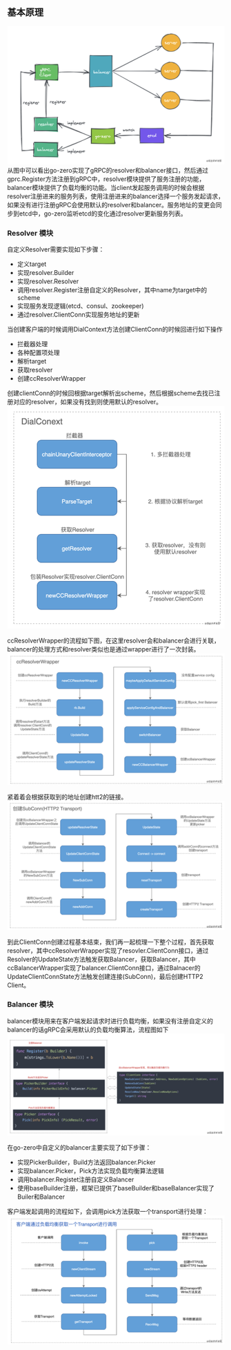 ## 基本原理
![](img/zrpc-05.png) \
从图中可以看出go-zero实现了gRPC的resolver和balancer接口，然后通过gprc.Register方法注册到gRPC中，resolver模块提供了服务注册的功能，balancer模块提供了负载均衡的功能。当client发起服务调用的时候会根据resolver注册进来的服务列表，使用注册进来的balancer选择一个服务发起请求，如果没有进行注册gRPC会使用默认的resolver和balancer。服务地址的变更会同步到etcd中，go-zero监听etcd的变化通过resolver更新服务列表。

### Resolver 模块
自定义Resolver需要实现如下步骤：
- 定义target
- 实现resolver.Builder
- 实现resolver.Resolver
- 调用resolver.Register注册自定义的Resolver，其中name为target中的scheme
- 实现服务发现逻辑(etcd、consul、zookeeper)
- 通过resolver.ClientConn实现服务地址的更新

当创建客户端的时候调用DialContext方法创建ClientConn的时候回进行如下操作
- 拦截器处理
- 各种配置项处理
- 解析target
- 获取resolver
- 创建ccResolverWrapper

创建clientConn的时候回根据target解析出scheme，然后根据scheme去找已注册对应的resolver，如果没有找到则使用默认的resolver。 \
![](img/zrpc-07.png) 

ccResolverWrapper的流程如下图，在这里resolver会和balancer会进行关联，balancer的处理方式和resolver类似也是通过wrapper进行了一次封装。 \
![](img/zrpc-08.png) 

紧着着会根据获取到的地址创建htt2的链接。 \
![](img/zrpc-09.png)

到此ClientConn创建过程基本结束，我们再一起梳理一下整个过程，首先获取resolver，其中ccResolverWrapper实现了resovler.ClientConn接口，通过Resolver的UpdateState方法触发获取Balancer，获取Balancer，其中ccBalancerWrapper实现了balancer.ClientConn接口，通过Balnacer的UpdateClientConnState方法触发创建连接(SubConn)，最后创建HTTP2 Client。

### Balancer 模块
balancer模块用来在客户端发起请求时进行负载均衡，如果没有注册自定义的balancer的话gRPC会采用默认的负载均衡算法，流程图如下 \
![](img/zrpc-06.png)

在go-zero中自定义的balancer主要实现了如下步骤：
- 实现PickerBuilder，Build方法返回balancer.Picker
- 实现balancer.Picker，Pick方法实现负载均衡算法逻辑
- 调用balancer.Registet注册自定义Balancer
- 使用baseBuilder注册，框架已提供了baseBuilder和baseBalancer实现了Builer和Balancer

客户端发起调用的流程如下，会调用pick方法获取一个transport进行处理：\
![](img/zrpc-10.png)

